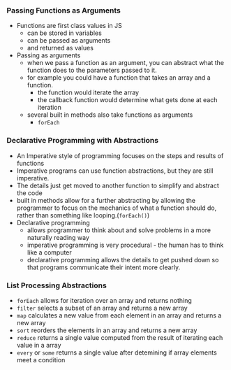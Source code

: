 ### Passing Functions as Arguments
* Functions are first class values in JS
    * can be stored in variables
    * can be passed as arguments
    * and returned as values
* Passing as arguments
    * when we pass a function as an argument, you can abstract what the function does 
      to the parameters passed to it.
    * for example you could have a function that takes an array and a function.
        * the function would iterate the array
        * the callback function would determine what gets done at each iteration
    * several built in methods also take functions as arguments
        * `forEach`
### Declarative Programming with Abstractions
* An Imperative style of programming focuses on the steps and results of functions
* Imperative programs can use function abstractions, but they are still imperative.
* The details just get moved to another function to simplify and abstract the code
* built in methods allow for a further abstracting by allowing the programmer to
  focus on the mechanics of what a function should do, rather than something like looping.(`forEach()`)
* Declarative programming
    * allows programmer to think about and solve problems in a more naturally reading way
    * imperative programming is very procedural - the human has to think like a computer
    * declarative programming allows the details to get pushed down so that programs communicate their
      intent more clearly.
### List Processing Abstractions
* `forEach` allows for iteration over an array and returns nothing
* `filter` selects a subset of an array and returns a new array
* `map` calculates a new value from each element in an array and returns a new array
* `sort` reorders the elements in an array and returns a new array
* `reduce` returns a single value computed from the result of iterating each value in a array
* `every` or `some` returns a single value after detemining if array elements meet a condition
